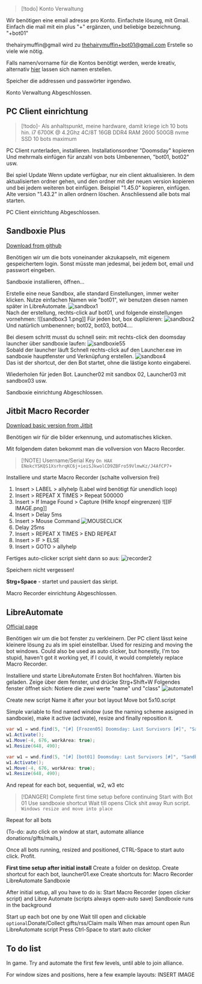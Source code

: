 > [!todo] Konto Verwaltung

Wir benötigen eine email adresse pro Konto. 
Einfachste lösung, mit Gmail. Einfach die mail mit ein plus "+" ergänzen, und beliebige bezeichnung.  "+bot01"

thehairymuffin@gmail wird zu
thehairymuffin+bot01@gmail.com
Erstelle so viele wie nötig.


Falls namen/vorname für die Kontos benötigt werden, werde kreativ, alternativ
[hier](https://www.fakenamegenerator.com/gen-random-gr-gr.php) lassen sich namen erstellen.

Speicher die addressen und passwörter irgendwo.

Konto Verwaltung Abgeschlossen.




## PC Client einrichtung

> [!todo]- Als anhaltspunkt, meine hardware, damit kriege ich 10 bots hin.
i7 6700K @ 4.2Ghz 4C/8T
16GB DDR4 RAM 2600
500GB nvme SSD
10 bots maximum

PC Client runterladen, installieren.
Installationsordner "Doomsday" kopieren
Und mehrmals einfügen für anzahl von bots
Umbenennen, "bot01, bot02" usw.

Bei spiel Update
Wenn update verfügbar, nur ein client aktualisieren.
In dem aktualisierten ordner gehen, und den ordner mit der neuen version kopieren und bei jedem weiteren bot einfügen.
Beispiel "1.45.0" kopieren, einfügen.
Alte version "1.43.2" in allen ordnern löschen.
Anschliessend alle bots mal starten.

PC Client einrichtung Abgeschlossen.




## Sandboxie Plus
[Download from github](https://github.com/sandboxie-plus/Sandboxie/releases/tag/v1.15.12 )

Benötigen wir um die bots voneinander akzukapseln, mit eigenem gespeichertem login. Sonst müsste man jedesmal, bei jedem bot, email und passwort eingeben.

Sandboxie installieren, öffnen...

Erstelle eine neue Sandbox, alle standard Einstellungen, immer weiter klicken.
Nutze einfachen Namen wie "bot01", wir benutzen diesen namen später in LibreAutomate.
![sandbox1](images/sandbox1.png ":no-zoom")  
Nach der erstellung, rechts-click auf bot01, und folgende einstellungen vornehmen:
![[sandbox3 1.png]]
Für jeden bot, box duplizieren:
![sandbox2](images/sandbox2.png ":no-zoom")  
Und natürlich umbenennen; bot02, bot03, bot04....


Bei diesem schritt musst du schnell sein: mit rechts-click den doomsday launcher über sandboxie laufen:
![sandboxie55](images/sandboxie55.png ":no-zoom")  
Sobald der launcher läuft
Schnell rechts-click auf den Launcher.exe im sandboxie hauptfenster und Verknüpfung erstellen.
![sandbox4](images/sandbox4.png ":no-zoom")  
Das ist der shortcut, der den Bot startet, ohne die lästige konto eingaberei.

Wiederholen für jeden Bot.
Launcher02 mit sandbox 02, Launcher03 mit sandbox03 usw.

Sandboxie einrichtung Abgeschlossen.



## Jitbit Macro Recorder
[Download basic version from Jitbit](https://www.jitbit.com/macro-recorder/)

Benötigen wir für die bilder erkennung, und automatisches klicken.


Mit folgendem daten bekommt man die vollversion von Macro Recorder.
> [!NOTE] Username/Serial Key
> `On HAX`
> `ENokcYSKQS1XsrhrqKC6j+ieiSJkwolCD9ZBFro59VlmwKz/J4AfCP7+`


Installiere und starte Macro Recorder (schalte vollversion frei)

1. Insert > LABEL > allyhelp (Label wird benötigt für unendlich loop)
2. Insert > REPEAT X TIMES > Repeat 500000
3. Insert > If Image Found > Capture (Hilfe knopf eingrenzen)
![[IF IMAGE.png]]
4. Insert > Delay 5ms
5. Insert > Mouse Command
![MOUSECLICK](images/MOUSECLICK.png ":no-zoom")  
6. Delay 25ms
7. Insert > REPEAT X TIMES > END REPEAT
8. Insert > IF > ELSE
9. Insert > GOTO > allyhelp

Fertiges auto-clicker script sieht dann so aus:
![recorder2](images/recorder2.png ":no-zoom")  

Speichern nicht vergessen!

**Strg+Space** - startet und pausiert das skript.


Macro Recorder einrichtung Abgeschlossen.


## LibreAutomate
[Official page](https://www.libreautomate.com/ )

Benötigen wir um die bot fenster zu verkleinern. Der PC client lässt keine kleinere lösung zu als im spiel einstellbar.
Used for resizing and moving the bot windows.
Could also be used as auto clicker, but honestly, I'm too stupid, haven't got it working yet, if I could, it would completely replace Macro Recorder.

Installiere und starte LibreAutomate
Ersten Bot hochfahren.
Warten bis geladen.
Zeige über dem fenster, und drücke Strg+Shift+W
Folgendes fenster öffnet sich:
Notiere die zwei werte "name" und "class"
![automate1](images/automate1.png ":no-zoom")  




Create new script
Name it after your bot layout
Move bot 5x10.script


Simple variable to find named window (use the naming scheme assigned in sandboxie), make it active (activate), resize and finally reposition it.


~~~C#
var w1 = wnd.find(5, "[#] [Frozen05] Doomsday: Last Survivors [#]", "Sandbox:Frozen05:UnityWndClass").Activate();
w1.Activate();
w1.Move(-4, 676, workArea: true);
w1.Resize(648, 490);

var w1 = wnd.find(5, "[#] [bot01] Doomsday: Last Survivors [#]", "Sandbox:bot01:UnityWndClass").Activate();
w1.Activate();
w1.Move(-4, 676, workArea: true);
w1.Resize(648, 490);
~~~

And repeat for each bot, sequential, w2, w3 etc

> [!DANGER] Complete first time setup before continuing
> Start with Bot 01
> Use sandboxie shortcut
> Wait till opens
> Click shit away
> Run script. 
> `Windows resize and move into place`

Repeat for all bots




(To-do: auto click on window at start, automate alliance donations/gifts/mails,)

Once all bots running, resized and positioned, CTRL-Space to start auto click.
Profit.

**First time setup after initial install**
Create a folder on desktop.
Create shortcut for each bot, launcher01.exe
Create shortcuts for:
Macro Recorder
LibreAutomate
Sandboxie


After initial setup, all you have to do is:
Start Macro Recorder (open clicker script)
and Libre Automate (scripts always open-auto save)
Sandboxie runs in the background 

Start up each bot one by one
Wait till open and clickable
`optional`Donate/Collect gifts/rss/Claim mails
When max amount open
Run LibreAutomate script
Press Ctrl-Space to start auto clicker

## To do list
In game. Try and automate the first few levels, until able to join alliance.




For window sizes and positions, here a few example layouts:
INSERT IMAGE
